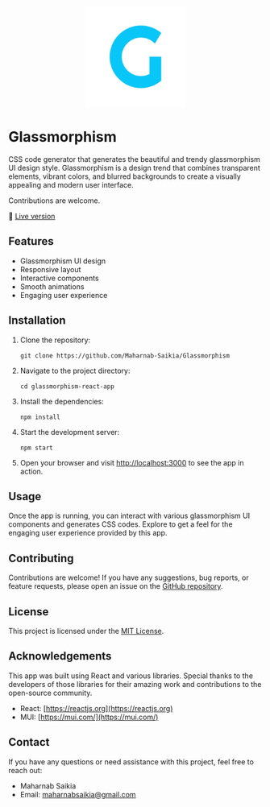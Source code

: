 <p align="center"><img src="./public/logo512.png" width="200"></p>

# Glassmorphism

CSS code generator that generates the beautiful and trendy glassmorphism UI design style. Glassmorphism is a design trend that combines transparent elements, vibrant colors, and blurred backgrounds to create a visually appealing and modern user interface.

Contributions are welcome.

:link: [Live version](https://glassmorphism-ten.vercel.app/)

## Features

- Glassmorphism UI design
- Responsive layout
- Interactive components
- Smooth animations
- Engaging user experience

## Installation

1. Clone the repository:

   ```shell
   git clone https://github.com/Maharnab-Saikia/Glassmorphism
   ```

2. Navigate to the project directory:

   ```shell
   cd glassmorphism-react-app
   ```

3. Install the dependencies:

   ```shell
   npm install
   ```

4. Start the development server:

   ```shell
   npm start
   ```

5. Open your browser and visit [http://localhost:3000](http://localhost:3000) to see the app in action.

## Usage

Once the app is running, you can interact with various glassmorphism UI components and generates CSS codes. Explore to get a feel for the engaging user experience provided by this app.

## Contributing

Contributions are welcome! If you have any suggestions, bug reports, or feature requests, please open an issue on the [GitHub repository](https://github.com/Maharnab-Saikia/Glassmorphism/issues).

## License

This project is licensed under the [MIT License](LICENSE).

## Acknowledgements

This app was built using React and various libraries. Special thanks to the developers of those libraries for their amazing work and contributions to the open-source community.

- React: [https://reactjs.org](https://reactjs.org)
- MUI: [https://mui.com/](https://mui.com/)

## Contact

If you have any questions or need assistance with this project, feel free to reach out:

- Maharnab Saikia
- Email: maharnabsaikia@gmail.com